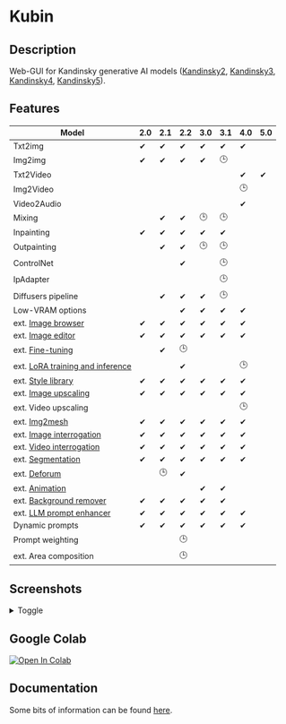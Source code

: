 
# Kubin

## Description

Web-GUI for Kandinsky generative AI models ([Kandinsky2](https://github.com/ai-forever/Kandinsky-2/), [Kandinsky3](https://github.com/ai-forever/Kandinsky-3), [Kandinsky4](https://github.com/ai-forever/Kandinsky-4), [Kandinsky5](https://github.com/ai-forever/Kandinsky-5)).  

## Features

| Model                                                                                        | 2.0 | 2.1 | 2.2 |3.0  |3.1  |4.0  |5.0  |
| -------------------------------------------------------------------------------------------- | --- | --- | --- | --- | --- | --- |--- |
| Txt2img                                                                                      | ✔   | ✔  |  ✔  | ✔  | ✔  |  ✔  |     |
| Img2img                                                                                      | ✔   | ✔  |  ✔  | ✔  | 🕒 |      |     |
| Txt2Video                                                                                    |     |     |      |    |    | ✔    | ✔   |
| Img2Video                                                                                    |     |     |      |    |    | 🕒   |     |
| Video2Audio                                                                                  |     |     |      |    |    | ✔   |     |
| Mixing                                                                                       |     | ✔  |  ✔  | 🕒 | 🕒 |       |     |
| Inpainting                                                                                   | ✔   | ✔  |  ✔  | ✔  | ✔  |      |     |
| Outpainting                                                                                  |     | ✔  |  ✔  | 🕒 | 🕒  |      |     |
| ControlNet                                                                                   |     |     |  ✔  |    | 🕒  |      |     |
| IpAdapter                                                                                    |     |     |      |    | 🕒 |      |     |
| Diffusers pipeline                                                                           |     | ✔  |  ✔  |  ✔ | 🕒  |      |     |
| Low-VRAM options                                                                             |     |     |  ✔  |  ✔ | ✔  |  ✔  |     |
| ext. [Image browser](https://github.com/seruva19/kubin-extensions#kd-image-browser)          | ✔   | ✔  |  ✔  |  ✔ | ✔  |  ✔   |     |
| ext. [Image editor](https://github.com/seruva19/kubin-extensions#kd-image-editor)            | ✔   | ✔  |  ✔  |  ✔ | ✔  |  ✔   |     |
| ext. [Fine-tuning](https://github.com/seruva19/kubin-extensions#kd-training)                 |     | ✔  |  🕒 |     |    |      |     |
| ext. [LoRA training and inference](https://github.com/seruva19/kubin-extensions#kd-training) |     |     |  ✔  |     |    |  🕒 |     |
| ext. [Style library](https://github.com/seruva19/kubin-extensions#kd-prompt-styles)          | ✔   | ✔  |  ✔  |  ✔ | ✔  |  ✔   |     |
| ext. [Image upscaling](https://github.com/seruva19/kubin-extensions#kd-upscaler)             | ✔   | ✔  |  ✔  |  ✔ | ✔  |  ✔   |     |
| ext. Video upscaling                                                                         |     |     |     |     |    |  🕒  |     |
| ext. [Img2mesh](https://github.com/seruva19/kubin-extensions#kd-mesh-gen)                    | ✔   | ✔  |  ✔  |  ✔ | ✔  |  ✔   |     |
| ext. [Image interrogation](https://github.com/seruva19/kubin-extensions#kd-interrogator)     | ✔   | ✔  |  ✔  |  ✔ | ✔  |   ✔  |     |
| ext. [Video interrogation](https://github.com/seruva19/kubin-extensions#kd-video-tools)      | ✔   | ✔  |  ✔  |  ✔ | ✔  |   ✔  |     |
| ext. [Segmentation](https://github.com/seruva19/kubin-extensions#kd-segmentation)            | ✔   | ✔  |  ✔  |  ✔ | ✔  |   ✔  |     |
| ext. [Deforum](https://github.com/seruva19/kubin-extensions#kd-animation)                    |     | 🕒  |  ✔  |    |    |      |     |
| ext. [Animation](https://github.com/seruva19/kubin-extensions#kd-video)                      |     |     |     |  ✔ |  ✔ |      |
| ext. [Background remover](https://github.com/seruva19/kubin-extensions#kd-bg-remover)        | ✔   | ✔  |  ✔  |  ✔ | ✔  |      |     |
| ext. [LLM prompt enhancer](https://github.com/seruva19/kubin-extensions#kd-llm-enhancer)     | ✔   | ✔  |  ✔  |  ✔ | ✔  |  ✔   |     |
| Dynamic prompts                                                                              | ✔   | ✔   | ✔  |  ✔ |  ✔ |  ✔  |     |   
| Prompt weighting                                                                             |     |     | 🕒  |    |     |      |     |
| ext. Area composition                                                                        |     |     | 🕒  |    |     |      |     |

## Screenshots

<details>
<summary>Toggle</summary>

### Kandinsky 2.0

![img](/sshots/screenshot_20.png)

### Kandinsky 2.1

![img](/sshots/screenshot_21.png)

### Kandinsky 2.2

![img](/sshots/screenshot_22.png)

### Kandinsky 3.0

![img](/sshots/screenshot_30.png)

### Kandinsky 3.1

![img](/sshots/screenshot_31.png)

### Kandinsky 4.0

![img](/sshots/screenshot_40.gif)

### Kandinsky 5.0

![img](/sshots/screenshot_50.gif)

</details>

## Google Colab

[![Open In Colab](https://colab.research.google.com/assets/colab-badge.svg)](https://colab.research.google.com/drive/1lx4lQS61hYb02BSoAoJUAVwPr7PhhkJt)
<br>

## Documentation

Some bits of information can be found [here](https://github.com/seruva19/kubin/blob/main/DOCS.md).


